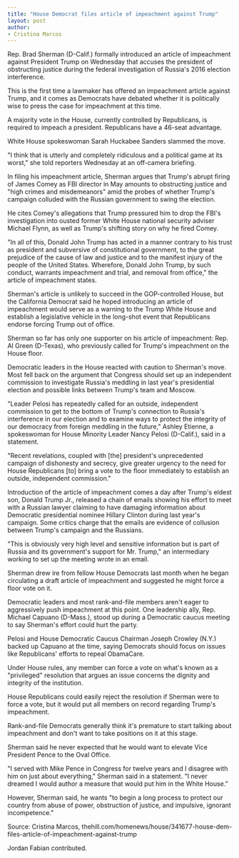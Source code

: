 ```yaml
---
title: "House Democrat files article of impeachment against Trump"
layout: post
author:
- Cristina Marcos
---
```


Rep. Brad Sherman (D-Calif.) formally introduced an article of impeachment against President Trump on Wednesday that accuses the president of obstructing justice during the federal investigation of Russia's 2016 election interference.

This is the first time a lawmaker has offered an impeachment article against Trump, and it comes as Democrats have debated whether it is politically wise to press the case for impeachment at this time.

A majority vote in the House, currently controlled by Republicans, is required to impeach a president. Republicans have a 46-seat advantage.

White House spokeswoman Sarah Huckabee Sanders slammed the move.

"I think that is utterly and completely ridiculous and a political game at its worst," she told reporters Wednesday at an off-camera briefing.

In filing his impeachment article, Sherman argues that Trump's abrupt firing of James Comey as FBI director in May amounts to obstructing justice and "high crimes and misdemeanors" amid the probes of whether Trump's campaign colluded with the Russian government to swing the election.

He cites Comey's allegations that Trump pressured him to drop the FBI's investigation into ousted former White House national security adviser Michael Flynn, as well as Trump's shifting story on why he fired Comey.

"In all of this, Donald John Trump has acted in a manner contrary to his trust as president and subversive of constitutional government, to the great prejudice of the cause of law and justice and to the manifest injury of the people of the United States. Wherefore, Donald John Trump, by such conduct, warrants impeachment and trial, and removal from office," the article of impeachment states.

Sherman's article is unlikely to succeed in the GOP-controlled House, but the California Democrat said he hoped introducing an article of impeachment would serve as a warning to the Trump White House and establish a legislative vehicle in the long-shot event that Republicans endorse forcing Trump out of office.

Sherman so far has only one supporter on his article of impeachment: Rep. Al Green (D-Texas), who previously called for Trump's impeachment on the House floor.

Democratic leaders in the House reacted with caution to Sherman's move. Most fell back on the argument that Congress should set up an independent commission to investigate Russia's meddling in last year's presidential election and possible links between Trump's team and Moscow.

"Leader Pelosi has repeatedly called for an outside, independent commission to get to the bottom of Trump's connection to Russia's interference in our election and to examine ways to protect the integrity of our democracy from foreign meddling in the future," Ashley Etienne, a spokeswoman for House Minority Leader Nancy Pelosi (D-Calif.), said in a statement.

"Recent revelations, coupled with [the] president's unprecedented campaign of dishonesty and secrecy, give greater urgency to the need for House Republicans [to] bring a vote to the floor immediately to establish an outside, independent commission."

Introduction of the article of impeachment comes a day after Trump's eldest son, Donald Trump Jr., released a chain of emails showing his effort to meet with a Russian lawyer claiming to have damaging information about Democratic presidential nominee Hillary Clinton during last year's campaign. Some critics charge that the emails are evidence of collusion between Trump's campaign and the Russians.

"This is obviously very high level and sensitive information but is part of Russia and its government's support for Mr. Trump," an intermediary working to set up the meeting wrote in an email.

Sherman drew ire from fellow House Democrats last month when he began circulating a draft article of impeachment and suggested he might force a floor vote on it.

Democratic leaders and most rank-and-file members aren't eager to aggressively push impeachment at this point. One leadership ally, Rep. Michael Capuano (D-Mass.), stood up during a Democratic caucus meeting to say Sherman's effort could hurt the party.

Pelosi and House Democratic Caucus Chairman Joseph Crowley (N.Y.) backed up Capuano at the time, saying Democrats should focus on issues like Republicans' efforts to repeal ObamaCare.

Under House rules, any member can force a vote on what's known as a "privileged" resolution that argues an issue concerns the dignity and integrity of the institution.

House Republicans could easily reject the resolution if Sherman were to force a vote, but it would put all members on record regarding Trump's impeachment.

Rank-and-file Democrats generally think it's premature to start talking about impeachment and don't want to take positions on it at this stage.

Sherman said he never expected that he would want to elevate Vice President Pence to the Oval Office.

"I served with Mike Pence in Congress for twelve years and I disagree with him on just about everything," Sherman said in a statement. "I never dreamed I would author a measure that would put him in the White House."

However, Sherman said, he wants "to begin a long process to protect our country from abuse of power, obstruction of justice, and impulsive, ignorant incompetence."

Source: Cristina Marcos, thehill.com/homenews/house/341677-house-dem-files-article-of-impeachment-against-trump

Jordan Fabian contributed.
